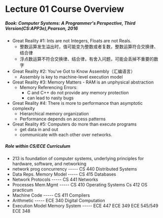 # Lecture 01 Course Overview

##### Book: *Computer Systems: A Programmer's Perspective, Third Version(CS:APP3e),Pearson, 2016*

- Great Reality #1: Ints are not Integers, Floats are not Reals.
  - 整数运算发生溢出时，值可能变为整数或者复数，整数运算符合交换律、结合律
  - 浮点数运算不符合交换律、结合律，有舍入问题，可能会丢掉不重要的数字
- Great Reality #2: You've Got to Know Assembly（汇编语言）
  - Assembly is key to machine-level execution model
- Great Reality #3: Memory Matters - RAM is an unphysical abstraction
  - Memory Referencing Errors:
    - C and C++ do not provide any memory protection
    - can lead to nasty bugs
- Great Reality #4: There is more to performance than asymptotic complexity
  - Hierarchical memory organization
  - Performance depends on access patterns
- Great Reality #5: Computers do more than execute programs
  - get data in and out
  - communicate with each other over networks.

##### Role within CS/ECE Curriculum

- 213 is foundation of computer systems, underlying principles for hardware, software, and networking 
- network prog concurrency ----- CS 440 Distributed Systems
- Data Reps. Memory Model ----- CS 415 Databases
- Network Protocols ----- CS 441 Networks
- Processes Mem.Mgmt ----- CS 410 Operating Systems Cs 412 OS practicum
- Machine Code ----- CS 411 Compilers
- Arithmetic ----- ECE 340 Digital Computation
- Execution Model Memory System ----- ECE 447 ECE 349 ECE 545/549 ECE 348